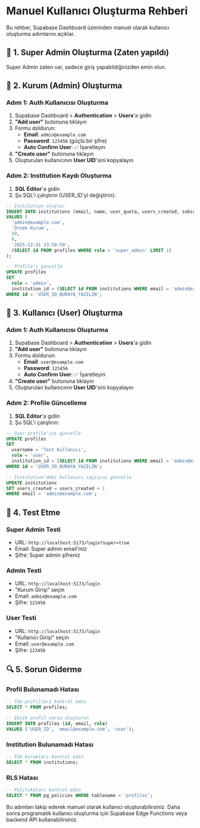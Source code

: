 # Manuel Kullanıcı Oluşturma Rehberi

Bu rehber, Supabase Dashboard üzerinden manuel olarak kullanıcı oluşturma adımlarını açıklar.

## 🔧 1. Super Admin Oluşturma (Zaten yapıldı)

Super Admin zaten var, sadece giriş yapabildiğinizden emin olun.

## 🏢 2. Kurum (Admin) Oluşturma

### Adım 1: Auth Kullanıcısı Oluşturma

1. Supabase Dashboard > **Authentication** > **Users**'a gidin
2. **"Add user"** butonuna tıklayın
3. Formu doldurun:
   - **Email**: `admin@example.com`
   - **Password**: `123456` (güçlü bir şifre)
   - **Auto Confirm User**: ✅ İşaretleyin
4. **"Create user"** butonuna tıklayın
5. Oluşturulan kullanıcının **User UID**'sini kopyalayın

### Adım 2: Institution Kaydı Oluşturma

1. **SQL Editor**'a gidin
2. Şu SQL'i çalıştırın (USER_ID'yi değiştirin):

```sql
-- Institution oluştur
INSERT INTO institutions (email, name, user_quota, users_created, subscription_end_date, created_by)
VALUES (
  'admin@example.com',
  'Örnek Kurum',
  50,
  0,
  '2025-12-31 23:59:59',
  (SELECT id FROM profiles WHERE role = 'super_admin' LIMIT 1)
);

-- Profile'ı güncelle
UPDATE profiles
SET
  role = 'admin',
  institution_id = (SELECT id FROM institutions WHERE email = 'admin@example.com')
WHERE id = 'USER_ID_BURAYA_YAZILIN';
```

## 👤 3. Kullanıcı (User) Oluşturma

### Adım 1: Auth Kullanıcısı Oluşturma

1. Supabase Dashboard > **Authentication** > **Users**'a gidin
2. **"Add user"** butonuna tıklayın
3. Formu doldurun:
   - **Email**: `user@example.com`
   - **Password**: `123456`
   - **Auto Confirm User**: ✅ İşaretleyin
4. **"Create user"** butonuna tıklayın
5. Oluşturulan kullanıcının **User UID**'sini kopyalayın

### Adım 2: Profile Güncelleme

1. **SQL Editor**'a gidin
2. Şu SQL'i çalıştırın:

```sql
-- User profile'ını güncelle
UPDATE profiles
SET
  username = 'Test Kullanıcı',
  role = 'user',
  institution_id = (SELECT id FROM institutions WHERE email = 'admin@example.com')
WHERE id = 'USER_ID_BURAYA_YAZILIN';

-- Institution'daki kullanıcı sayısını güncelle
UPDATE institutions
SET users_created = users_created + 1
WHERE email = 'admin@example.com';
```

## 🧪 4. Test Etme

### Super Admin Testi

- URL: `http://localhost:5173/login?super=true`
- Email: Super admin email'iniz
- Şifre: Super admin şifreniz

### Admin Testi

- URL: `http://localhost:5173/login`
- "Kurum Girişi" seçin
- Email: `admin@example.com`
- Şifre: `123456`

### User Testi

- URL: `http://localhost:5173/login`
- "Kullanıcı Girişi" seçin
- Email: `user@example.com`
- Şifre: `123456`

## 🔍 5. Sorun Giderme

### Profil Bulunamadı Hatası

```sql
-- Tüm profilleri kontrol edin
SELECT * FROM profiles;

-- Eksik profil varsa oluşturun
INSERT INTO profiles (id, email, role)
VALUES ('USER_ID', 'email@example.com', 'user');
```

### Institution Bulunamadı Hatası

```sql
-- Tüm kurumları kontrol edin
SELECT * FROM institutions;
```

### RLS Hatası

```sql
-- Politikaları kontrol edin
SELECT * FROM pg_policies WHERE tablename = 'profiles';
```

Bu adımları takip ederek manuel olarak kullanıcı oluşturabilirsiniz. Daha sonra programatik kullanıcı oluşturma için Supabase Edge Functions veya backend API kullanabilirsiniz.

